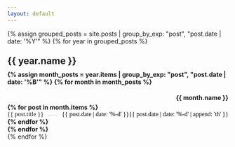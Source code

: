 ```yaml
---
layout: default
---
```


{% assign grouped_posts = site.posts | group_by_exp: "post", "post.date | date: '%Y'" %}
{% for year in grouped_posts %}
  <div class="archive-year">
    <h2 class="year-archive">{{ year.name }}</h2>
    <div class="year-archive">
      {% assign month_posts = year.items | group_by_exp: "post", "post.date | date: '%B'" %}
      {% for month in month_posts %}
        <h3 class="month-archive">{{ month.name }}</h3>
        <ul class="archive-list">
          {% for post in month.items %}
            <li>
              <span class="post-title-archive"><a href="{{ post.url }}">{{ post.title }}</a></span>
              <span class="dots"></span>
              <span class="post-date-archive">{{ post.date | date: '%-d' }}{{ post.date | date: '%-d' | append: 'th' }}</span>
            </li>
          {% endfor %}
        </ul>
      {% endfor %}
    </div>
  </div>
{% endfor %} 

<style>
.archive-year {
}

.year-archive {
  max-width: 100%;
  font-weight: bold;
  text-align: left;
  margin: 0;
  padding-top: 10px;
}

.month-archive {
  text-align: right;
  font-size: 14px;
  font-weight: bold;
  margin-bottom: 5px;
}

.archive-list {
  list-style: none;
  padding: 0;
  margin: 0;
}

.archive-list li {
  display: flex;
  justify-content: space-between;
  font-size: 14px;
  font-family: ui-serif, serif;
  font-weight: normal;
  color: #000;
}

.post-title-archive a {
  text-decoration: none;
}

.post-title-archive {
  white-space: nowrap;
}

.dots {
  flex-grow: 1;
  border-bottom: 1px dotted #999;
  margin: 0px 10px 6px;
  align-items: bottom;
}

.post-date {
  white-space: nowrap;
}
</style>